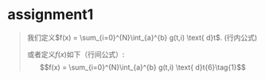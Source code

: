 # assignment1

> 我们定义$f(x) = \sum_{i=0}^{N}\int_{a}^{b} g(t,i) \text{ d}t$. (行内公式)
> 
> 或者定义$f(x)$如下（行间公式）: 
> $$f(x) = \sum_{i=0}^{N}\int_{a}^{b} g(t,i) \text{ d}t{6}\tag{1}$$
